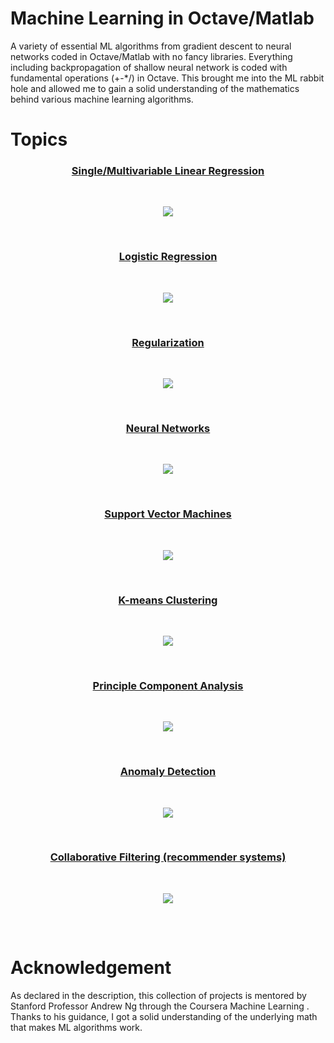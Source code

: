 # Machine Learning in Octave/Matlab

A variety of essential ML algorithms from gradient descent to neural networks coded in Octave/Matlab with no fancy libraries. Everything including backpropagation of shallow neural network is coded with fundamental operations (+-*/) in Octave. This brought me into the ML rabbit hole and allowed me to gain a solid understanding of the mathematics behind various machine learning algorithms. 

# Topics

<table align="center" style="width:100%">
  <h3 align="center"><a href="./Linear Regression/">Single/Multivariable Linear Regression</a></h3><br>
  <p align="center"><img src="assets/1.png"></p><br>
  <h3 align="center"><a href="./Logistic Regression/">Logistic Regression</a></h3><br>
  <p align="center"><img src="assets/2.png"></p><br>
  <h3 align="center"><a href="./Regularized Bias vs. Variance/">Regularization</a></h3><br>
  <p align="center"><img src="assets/3.png"></p><br>
  <h3 align="center"><a href="./Multi-Class and Neural Networks/">Neural Networks</a></h3><br>
  <p align="center"><img src="assets/4.png"></p><br>
  <h3 align="center"><a href="./Support Vector Machines/">Support Vector Machines</a></h3><br>
  <p align="center"><img src="assets/5.png"></p><br>
  <h3 align="center"><a href="./K-means Clustering and Principle Component Analysis/">K-means Clustering</a></h3><br>
  <p align="center"><img src="assets/6.png"></p><br>
  <h3 align="center"><a href="./K-means Clustering and Principle Component Analysis/">Principle Component Analysis</a></h3><br>
  <p align="center"><img src="assets/7.png"></p><br>
  <h3 align="center"><a href="./Anomaly Detection/">Anomaly Detection</a></h3><br>
  <p align="center"><img src="assets/8.png"></p><br>
  <h3 align="center"><a href="./Anomaly Detection/">Collaborative Filtering (recommender systems)</a></h3><br>
  <p align="center"><img src="assets/9.png"></p><br>
</table>
    
# Acknowledgement

As declared in the description, this collection of projects is mentored by Stanford Professor Andrew Ng through the Coursera Machine Learning . Thanks to his guidance, I got a solid understanding of the underlying math that makes ML algorithms work.
